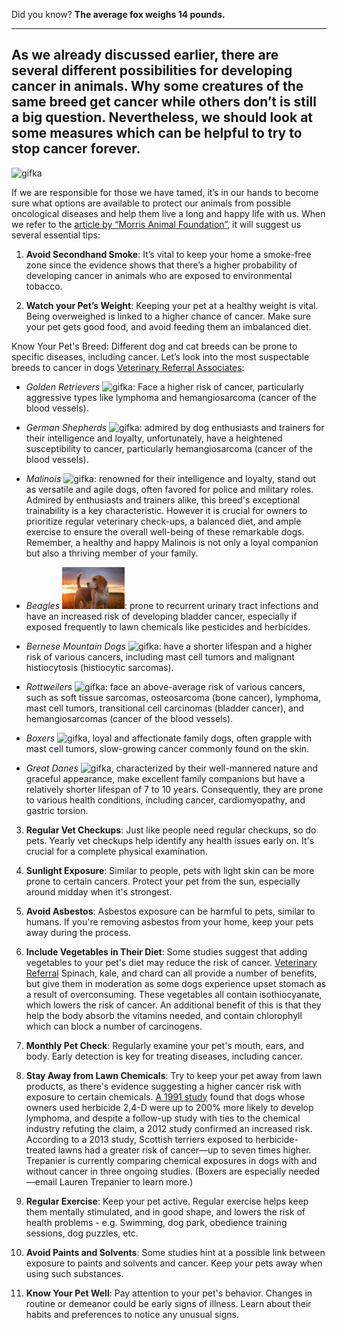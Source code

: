 Did you know? **The average fox weighs 14 pounds.**

<hr>
<h2>As we already discussed earlier, there are several different possibilities for developing cancer in animals. Why some creatures of the same breed get cancer while others don’t is still a big question. Nevertheless, we should look at some measures which can be helpful to try to stop cancer forever.</h2>

<img width="150" alt="gifka" src="https://media.giphy.com/media/1Ag2YvE1NONrV7e07L/giphy.gif">


If we are responsible for those we have tamed, it’s in our hands to become sure what options are available to protect our animals from possible oncological diseases and help them live a long and happy life with us. When we refer to the [article by “Morris Animal Foundation”](https://www.morrisanimalfoundation.org/article/tips-keep-your-pet-healthy-and-actions-you-can-take-stop-cancer-furever#:~:text=Avoid%20long%2Dterm%20exposure%20to,it%20is%20strongest%2C%20around%20midday.), it will suggest us several essential tips:

1. **Avoid Secondhand Smoke**: It’s vital to keep your home a smoke-free zone since the evidence shows that there’s a higher probability of developing cancer in animals who are exposed to environmental tobacco.

2. **Watch your Pet’s Weight**: Keeping your pet at a healthy weight is vital. Being overweighed is linked to a higher chance of cancer. Make sure your pet gets good food, and avoid feeding them an imbalanced diet.

Know Your Pet's Breed: Different dog and cat breeds can be prone to specific diseases, including cancer. Let’s look into the most suspectable breeds to cancer in dogs [Veterinary Referral Associates](https://www.vravet.com/site/blog/2022/03/31/which-dog-breeds-are-prone-to-developing-cancer):

+ *Golden Retrievers* <img width="150" alt="gifka" src="https://media.giphy.com/media/sjmetO8yUKb4c/giphy.gif">: Face a higher risk of cancer, particularly aggressive types like lymphoma and hemangiosarcoma (cancer of the blood vessels). 

+ *German Shepherds* <img width="70" alt="gifka" src="https://media.giphy.com/media/hpRhtwCmOolbMEgoQk/giphy.gif">: admired by dog enthusiasts and trainers for their intelligence and loyalty, unfortunately, have a heightened susceptibility to cancer, particularly hemangiosarcoma (cancer of the blood vessels).

+ *Malinois* <img src="images_of_animals/Malinois.jpeg" img width="70" alt="gifka">:  renowned for their intelligence and loyalty, stand out as versatile and agile dogs, often favored for police and military roles. Admired by enthusiasts and trainers alike, this breed's exceptional trainability is a key characteristic. However it is crucial for owners to prioritize regular veterinary check-ups, a balanced diet, and ample exercise to ensure the overall well-being of these remarkable dogs. Remember, a healthy and happy Malinois is not only a loyal companion but also a thriving member of your family.

+ *Beagles* <img src="images_of_animals/AdobeStock_219003378-1024x683.jpg" alt="Alt Text" width="100">:  prone to recurrent urinary tract infections and have an increased risk of developing bladder cancer, especially if exposed frequently to lawn chemicals like pesticides and herbicides.

+ *Bernese Mountain Dogs* <img width="70" alt="gifka" src="https://media.giphy.com/media/cIWnCzlygezrdLl1P3/giphy.gif">: have a shorter lifespan and a higher risk of various cancers, including mast cell tumors and malignant histiocytosis (histiocytic sarcomas).
+ *Rottweilers* <img width="70" alt="gifka" src="https://media.giphy.com/media/Im2DL7FSx7LXy/giphy.gif">: face an above-average risk of various cancers, such as soft tissue sarcomas, osteosarcoma (bone cancer), lymphoma, mast cell tumors, transitional cell carcinomas (bladder cancer), and hemangiosarcomas (cancer of the blood vessels).
+ *Boxers* <img width="70" alt="gifka" src="https://media.giphy.com/media/l0ExoOpQYXRtBsqxa/giphy.gif">, loyal and affectionate family dogs, often grapple with mast cell tumors, slow-growing cancer commonly found on the skin.

+ *Great Danes* <img width="70" alt="gifka" src="https://media.giphy.com/media/LjXVOmTvaWj8GWkfy8/giphy.gif">, characterized by their well-mannered nature and graceful appearance, make excellent family companions but have a relatively shorter lifespan of 7 to 10 years. Consequently, they are prone to various health conditions, including cancer, cardiomyopathy, and gastric torsion.


3. **Regular Vet Checkups**: Just like people need regular checkups, so do pets. Yearly vet checkups help identify any health issues early on. It's crucial for a complete physical examination.

4. **Sunlight Exposure**: Similar to people, pets with light skin can be more prone to certain cancers. Protect your pet from the sun, especially around midday when it's strongest.

5. **Avoid Asbestos**: Asbestos exposure can be harmful to pets, similar to humans. If you're removing asbestos from your home, keep your pets away during the process.

6. **Include Vegetables in Their Diet**: Some studies suggest that adding vegetables to your pet's diet may reduce the risk of cancer. [Veterinary Referral](https://www.vravet.com/site/blog/2022/03/31/which-dog-breeds-are-prone-to-developing-cancer) Spinach, kale, and chard can all provide a number of benefits, but give them in moderation as some dogs experience upset stomach as a result of overconsuming. These vegetables all contain isothiocyanate, which lowers the risk of cancer. An additional benefit of this is that they help the body absorb the vitamins needed, and contain chlorophyll which can block a number of carcinogens.

7. **Monthly Pet Check**: Regularly examine your pet's mouth, ears, and body. Early detection is key for treating diseases, including cancer.

8. **Stay Away from Lawn Chemicals**: Try to keep your pet away from lawn products, as there's evidence suggesting a higher cancer risk with exposure to certain chemicals. [A 1991 study](https://www.humanesociety.org/news/dogs-lawn-care-and-cancer#:~:text=%E2%80%9CAlthough%20there%20are%20still%20a,sake%20of%20their%20pets%20and) found that dogs whose owners used herbicide 2,4-D were up to 200% more likely to develop lymphoma, and despite a follow-up study with ties to the chemical industry refuting the claim, a 2012 study confirmed an increased risk. According to a 2013 study, Scottish terriers exposed to herbicide-treated lawns had a greater risk of cancer—up to seven times higher. Trepanier is currently comparing chemical exposures in dogs with and without cancer in three ongoing studies. (Boxers are especially needed—email Lauren Trepanier to learn more.)

9. **Regular Exercise**: Keep your pet active. Regular exercise helps keep them mentally stimulated, and in good shape, and lowers the risk of health problems - e.g. Swimming, dog park, obedience training sessions, dog puzzles, etc.

10. **Avoid Paints and Solvents**: Some studies hint at a possible link between exposure to paints and solvents and cancer. Keep your pets away when using such substances.

11. **Know Your Pet Well**: Pay attention to your pet's behavior. Changes in routine or demeanor could be early signs of illness. Learn about their habits and preferences to notice any unusual signs.